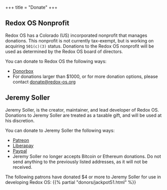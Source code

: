+++
title = "Donate"
+++

## Redox OS Nonprofit

Redox OS has a Colorado (US) incorporated nonprofit that manages donations. This
nonprofit is not currently tax-exempt, but is working on acquiring `501(c)(3)`
status. Donations to the Redox OS nonprofit will be used as determined by the
Redox OS board of directors.

You can donate to Redox OS the following ways:

 - [Donorbox](https://donorbox.org/redox-os)
 - For donations larger than $1000, or for more donation options, please contact
   donate@redox-os.org

## Jeremy Soller

Jeremy Soller, is the creator, maintainer, and lead developer of Redox OS.
Donations to Jeremy Soller are treated as a taxable gift, and will be used at
his discretion.

You can donate to Jeremy Soller the following ways:

- [Patreon](https://www.patreon.com/redox_os)
- [Liberapay](https://liberapay.com/redox_os)
- [Paypal](https://www.paypal.me/redoxos)
- Jeremy Soller no longer accepts Bitcoin or Ethereum donations. Do not send
  anything to the previously listed addresses, as it will not be received.

The following patrons have donated $4 or more to Jeremy Soller for use in developing Redox OS:
{{% partial "donors/jackpot51.html" %}}

